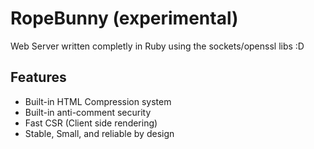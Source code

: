 # RopeBunny (experimental)
Web Server written completly in Ruby using the sockets/openssl libs :D </br>

## Features
* Built-in HTML Compression system </br>
* Built-in anti-comment security </br>
* Fast CSR (Client side rendering) </br>
* Stable, Small, and reliable by design </br>
